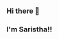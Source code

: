 ### Hi there 👋
### I'm Saristha!!

<!--
**saristha07/saristha07** is a ✨ _special_ ✨ repository because its `README.md` (this file) appears on your GitHub profile.

Here are some ideas to get you started:

- 🔭 I’m currently working as a 
      - Data Scientist
      - Data Analyst
- 🌱 I’m currently learning: 
  - Python 
  - Basics of Machine Learning
  - R language
- 👯 I’m looking to collaborate on ... 
- 🤔 I’m looking for help with ...
- 💬 Ask me about ...
- 📫 How to reach me: sahasaristha07@gmail.com
- 😄 Pronouns: She/Her
- ⚡ Fun fact: My hobby is sleeping
-->
